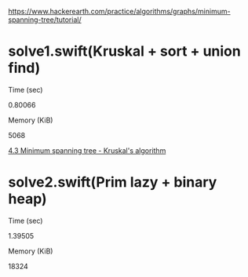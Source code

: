 https://www.hackerearth.com/practice/algorithms/graphs/minimum-spanning-tree/tutorial/


# solve1.swift(Kruskal + sort + union find)
 
Time (sec)

0.80066
 
Memory (KiB)

5068

[4.3 Minimum spanning tree - Kruskal's algorithm](https://algs4.cs.princeton.edu/lectures/keynote/43MinimumSpanningTrees-2x2.pdf)

# solve2.swift(Prim lazy + binary heap)
 
Time (sec)

1.39505
 
Memory (KiB)

18324
